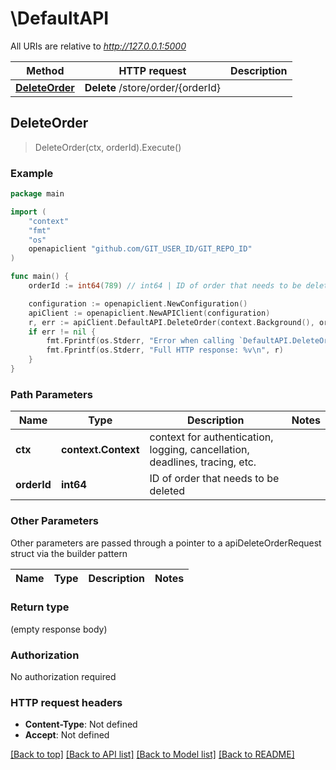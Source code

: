 # \DefaultAPI

All URIs are relative to *http://127.0.0.1:5000*

Method | HTTP request | Description
------------- | ------------- | -------------
[**DeleteOrder**](DefaultAPI.md#DeleteOrder) | **Delete** /store/order/{orderId} | 



## DeleteOrder

> DeleteOrder(ctx, orderId).Execute()



### Example

```go
package main

import (
	"context"
	"fmt"
	"os"
	openapiclient "github.com/GIT_USER_ID/GIT_REPO_ID"
)

func main() {
	orderId := int64(789) // int64 | ID of order that needs to be deleted

	configuration := openapiclient.NewConfiguration()
	apiClient := openapiclient.NewAPIClient(configuration)
	r, err := apiClient.DefaultAPI.DeleteOrder(context.Background(), orderId).Execute()
	if err != nil {
		fmt.Fprintf(os.Stderr, "Error when calling `DefaultAPI.DeleteOrder``: %v\n", err)
		fmt.Fprintf(os.Stderr, "Full HTTP response: %v\n", r)
	}
}
```

### Path Parameters


Name | Type | Description  | Notes
------------- | ------------- | ------------- | -------------
**ctx** | **context.Context** | context for authentication, logging, cancellation, deadlines, tracing, etc.
**orderId** | **int64** | ID of order that needs to be deleted | 

### Other Parameters

Other parameters are passed through a pointer to a apiDeleteOrderRequest struct via the builder pattern


Name | Type | Description  | Notes
------------- | ------------- | ------------- | -------------


### Return type

 (empty response body)

### Authorization

No authorization required

### HTTP request headers

- **Content-Type**: Not defined
- **Accept**: Not defined

[[Back to top]](#) [[Back to API list]](../README.md#documentation-for-api-endpoints)
[[Back to Model list]](../README.md#documentation-for-models)
[[Back to README]](../README.md)


